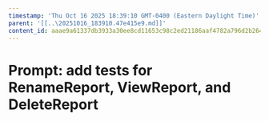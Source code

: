 ```yaml
---
timestamp: 'Thu Oct 16 2025 18:39:10 GMT-0400 (Eastern Daylight Time)'
parent: '[[..\20251016_183910.47e415e9.md]]'
content_id: aaae9a61337db3933a30ee8cd11653c98c2ed21186aaf4782a796d2b26435cfc
---
```


# Prompt: add tests for RenameReport, ViewReport, and DeleteReport
